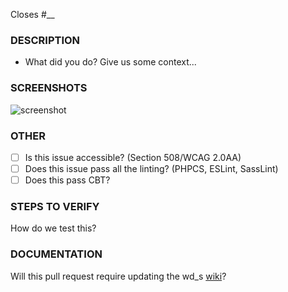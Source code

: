 Closes #\_\_

### DESCRIPTION

- What did you do? Give us some context...

### SCREENSHOTS

![screenshot](https://dl.dropbox.com/s/8k8xh3tuj3g5340/wd_s-pr-template.jpg?dl=0)

### OTHER

- [ ] Is this issue accessible? (Section 508/WCAG 2.0AA)
- [ ] Does this issue pass all the linting? (PHPCS, ESLint, SassLint)
- [ ] Does this pass CBT?

### STEPS TO VERIFY

How do we test this?

### DOCUMENTATION

Will this pull request require updating the wd_s [wiki](https://github.com/WebDevStudios/wd_s/wiki)?
